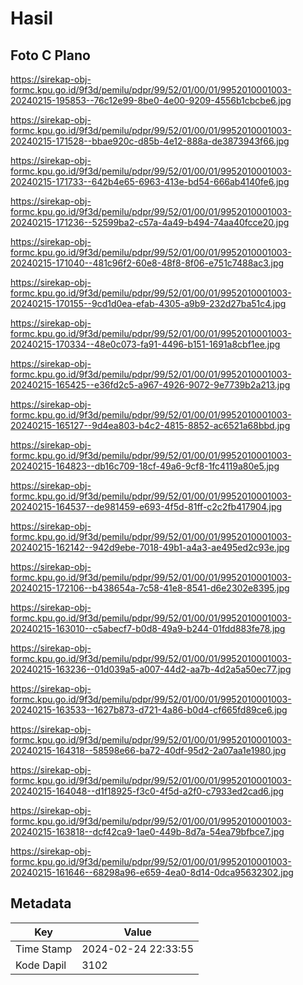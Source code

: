 # Hasil

## Foto C Plano

https://sirekap-obj-formc.kpu.go.id/9f3d/pemilu/pdpr/99/52/01/00/01/9952010001003-20240215-195853--76c12e99-8be0-4e00-9209-4556b1cbcbe6.jpg

https://sirekap-obj-formc.kpu.go.id/9f3d/pemilu/pdpr/99/52/01/00/01/9952010001003-20240215-171528--bbae920c-d85b-4e12-888a-de3873943f66.jpg

https://sirekap-obj-formc.kpu.go.id/9f3d/pemilu/pdpr/99/52/01/00/01/9952010001003-20240215-171733--642b4e65-6963-413e-bd54-666ab4140fe6.jpg

https://sirekap-obj-formc.kpu.go.id/9f3d/pemilu/pdpr/99/52/01/00/01/9952010001003-20240215-171236--52599ba2-c57a-4a49-b494-74aa40fcce20.jpg

https://sirekap-obj-formc.kpu.go.id/9f3d/pemilu/pdpr/99/52/01/00/01/9952010001003-20240215-171040--481c96f2-60e8-48f8-8f06-e751c7488ac3.jpg

https://sirekap-obj-formc.kpu.go.id/9f3d/pemilu/pdpr/99/52/01/00/01/9952010001003-20240215-170155--9cd1d0ea-efab-4305-a9b9-232d27ba51c4.jpg

https://sirekap-obj-formc.kpu.go.id/9f3d/pemilu/pdpr/99/52/01/00/01/9952010001003-20240215-170334--48e0c073-fa91-4496-b151-1691a8cbf1ee.jpg

https://sirekap-obj-formc.kpu.go.id/9f3d/pemilu/pdpr/99/52/01/00/01/9952010001003-20240215-165425--e36fd2c5-a967-4926-9072-9e7739b2a213.jpg

https://sirekap-obj-formc.kpu.go.id/9f3d/pemilu/pdpr/99/52/01/00/01/9952010001003-20240215-165127--9d4ea803-b4c2-4815-8852-ac6521a68bbd.jpg

https://sirekap-obj-formc.kpu.go.id/9f3d/pemilu/pdpr/99/52/01/00/01/9952010001003-20240215-164823--db16c709-18cf-49a6-9cf8-1fc4119a80e5.jpg

https://sirekap-obj-formc.kpu.go.id/9f3d/pemilu/pdpr/99/52/01/00/01/9952010001003-20240215-164537--de981459-e693-4f5d-81ff-c2c2fb417904.jpg

https://sirekap-obj-formc.kpu.go.id/9f3d/pemilu/pdpr/99/52/01/00/01/9952010001003-20240215-162142--942d9ebe-7018-49b1-a4a3-ae495ed2c93e.jpg

https://sirekap-obj-formc.kpu.go.id/9f3d/pemilu/pdpr/99/52/01/00/01/9952010001003-20240215-172106--b438654a-7c58-41e8-8541-d6e2302e8395.jpg

https://sirekap-obj-formc.kpu.go.id/9f3d/pemilu/pdpr/99/52/01/00/01/9952010001003-20240215-163010--c5abecf7-b0d8-49a9-b244-01fdd883fe78.jpg

https://sirekap-obj-formc.kpu.go.id/9f3d/pemilu/pdpr/99/52/01/00/01/9952010001003-20240215-163236--01d039a5-a007-44d2-aa7b-4d2a5a50ec77.jpg

https://sirekap-obj-formc.kpu.go.id/9f3d/pemilu/pdpr/99/52/01/00/01/9952010001003-20240215-163533--1627b873-d721-4a86-b0d4-cf665fd89ce6.jpg

https://sirekap-obj-formc.kpu.go.id/9f3d/pemilu/pdpr/99/52/01/00/01/9952010001003-20240215-164318--58598e66-ba72-40df-95d2-2a07aa1e1980.jpg

https://sirekap-obj-formc.kpu.go.id/9f3d/pemilu/pdpr/99/52/01/00/01/9952010001003-20240215-164048--d1f18925-f3c0-4f5d-a2f0-c7933ed2cad6.jpg

https://sirekap-obj-formc.kpu.go.id/9f3d/pemilu/pdpr/99/52/01/00/01/9952010001003-20240215-163818--dcf42ca9-1ae0-449b-8d7a-54ea79bfbce7.jpg

https://sirekap-obj-formc.kpu.go.id/9f3d/pemilu/pdpr/99/52/01/00/01/9952010001003-20240215-161646--68298a96-e659-4ea0-8d14-0dca95632302.jpg


## Metadata

| Key        | Value               |
| ---------- | ------------------- |
| Time Stamp | 2024-02-24 22:33:55 |
| Kode Dapil | 3102                |



